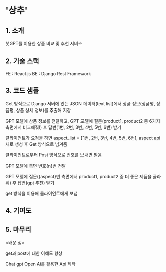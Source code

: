 # '상추'

## 1. 소개
챗GPT를 이용한 상품 비교 및 추천 서비스

## 2. 기술 스택
FE : React.js
BE : Django Rest Framework

## 3. 코드 샘플
<aspectapp>
Get 방식으로 Django 서버에 있는 JSON 데이터(text list)에서 상품 정보(상품명, 상품평, 상품 상세 정보)를 추출해 저장

GPT 모델에 상품 정보를 전달하고, GPT 모델에 질문(product1, product2 중 6가지 측면에서 비교해줘!) 후 답변(1번, 2번, 3번, 4번, 5번, 6번) 받기

클라이언트가 요청을 하면 aspect_list = [1번, 2번, 3번, 4번, 5번, 6번], aspect api 새로 생성 후 Get 방식으로 넘겨줌


<comparisonapp>
클라이언트로부터 Post 방식으로 번호를 보내면 받음

GPT 모델에 측면 번호{n}번 전달

GPT 모델에 질문({aspect}번 측면에서 product1, product2 중 더 좋은 제품을 골라줘) 후 답변(gpt 추천) 받기

get 방식을 이용해 클라이언트에게 보냄

## 4. 기여도


## 5. 마무리
<배운 점>

get과 post에 대한 이해도 향상

Chat gpt Open Ai를 활용한 Api 제작

